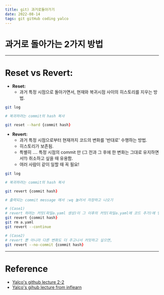 ```yaml
---
title: git) 과거로돌아가기
date: 2022-08-14
tags: git gitHub coding yalco
---
```


# 과거로 돌아가는 2가지 방법

---

# Reset vs Revert:
- **Reset:**
	- 과거 특정 시점으로 돌아가면서, 현재와 복귀시점 사이의 히스토리를 지우는 방법.

```zsh
git log

# 복귀하려는 commit의 hash 복사

git reset --hard {commit hash}

```

- **Revert:**
	- 과거 특정 시점으로부터 현재까지 코드의 변화를 '반대로' 수행하는 방법. 
	- 히스토리가 보존됨.
	- 특별히 .... 특정 시점의 commit 만 (그 전과 그 후에 한 변화는 그대로 유지하면서!!) 취소하고 싶을 때 유용함.
	- 여러 사람이 같이 일할 때 꼭 필요!

```zsh
git log

# 복귀하려는 commit의 hash 복사

git revert {commit hash}

# 출력되는 commit message 에서 :wq 눌러서 자장하고 나오기

# (Case1)
# revert 하려는 커밋(파일a.yaml 생성)이 그 이후의 커밋(파일a.yaml에 코드 추가)에 영향을 줄 경우
git revert {commit hash}
git rm a.yaml
git revert --continue

# (Case2)
# revert 뿐 아니라 다른 변화도 더 주고나서 커밋하고 싶으면,
git revert --no-commit {commit hash}


```


---

# Reference

- [Yalco's github lecture 2-2](https://www.yalco.kr/@git-github/2-2/)
- [Yalco's gihub lecture from inflearn](https://www.inflearn.com/course/%EC%A0%9C%EB%8C%80%EB%A1%9C-%ED%8C%8C%EB%8A%94-%EA%B9%83/dashboard)